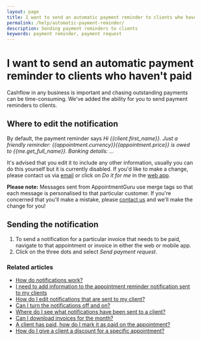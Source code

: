 ```yaml
---
layout: page
title: I want to send an automatic payment reminder to clients who haven't paid
permalink: /help/automatic-payment-reminder/
description: Sending payment reminders to clients
keywords: payment reminder, payment request
---
```


# I want to send an automatic payment reminder to clients who haven't paid

Cashflow in any business is important and chasing outstanding payments can be time-consuming. We've added the ability for you to send payment reminders to clients.

## Where to edit the notification

By default, the payment reminder says *Hi {{client.first_name}}. Just a friendly reminder: {{appointment.currency}}{{appointment.price}} is owed to {{me.get_full_name}}. Banking details: ...*

It's advised that you edit it to include any other information, usually you can do this yourself but it is currently disabled. If you'd like to make a change, please contact us via [email](mailto:support@appointmentguru.co) or click on *Do it for me* in the [web app](https://app.appointmentguru.co/).

<!-- , here's how:

1. Log into your AppointmentGuru account in the [web app](https://app.appointmentguru.co/) and go to the Settings page.
2. Click on the first notification *Payment reminder* and choose whether you want to edit the SMS or email notification.
3. Once edited, clicking on the blue Save button to save the message. -->

**Please note:** Messages sent from AppointmentGuru use merge tags so that each message is personalised to that particular customer. If you're concerned that you'll make a mistake, please [contact us](mailto:support@appointmentguru.co) and we'll make the change for you!

## Sending the notification

1. To send a notification for a particular invoice that needs to be paid, navigate to that appointment or invoice in either the web or mobile app.
2. Click on the three dots and select *Send payment request*.

### Related articles

* [How do notifications work?](/help/how-do-notifications-work)
* [I need to add information to the appointment reminder notification sent to my clients](/help/edit-notifications)
* [How do I edit notifications that are sent to my client?](/help/edit-notifications)
* [Can I turn the notifications off and on?](/help/turning-notifications-off-and-on)
* [Where do I see what notifications have been sent to a client?](/help/notification-log)
* [Can I download invoices for the month?](/help/download-invoices)
* [A client has paid, how do I mark it as paid on the appointment?](/help/mark-as-paid)
* [How do I give a client a discount for a specific appointment?](/help/discount-appointment)
